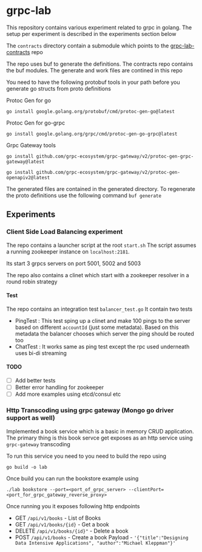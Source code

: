 # grpc-lab

This repository contains various experiment related to grpc in golang. The setup per experiment is described in the experiments section below 

The `contracts` directory contain a submodule which points to the [grpc-lab-contracts](https://www.google.com) repo

The repo uses buf to generate the definitions. The contracts repo contains the buf modules. The generate and work files are contined in this repo

You need to have the following protobuf tools in your path before you generate go structs from proto definitions

Protoc Gen for go

`go install google.golang.org/protobuf/cmd/protoc-gen-go@latest`

Protoc Gen for go-grpc

`go install google.golang.org/grpc/cmd/protoc-gen-go-grpc@latest`

Grpc Gateway tools

`go install github.com/grpc-ecosystem/grpc-gateway/v2/protoc-gen-grpc-gateway@latest`

`go install github.com/grpc-ecosystem/grpc-gateway/v2/protoc-gen-openapiv2@latest`


The generated files are contained in the generated directory. To regenerate the proto definitions use the following command
`buf generate`
## Experiments

### Client Side Load Balancing experiment
The repo contains a launcher script at the root ``start.sh``
The script assumes a running zookeeper instance on ``localhost:2181``. 

Its start 3 grpcs servers on port 5001, 5002 and 5003

The repo also contains a clinet which start with a zookeeper resolver in a round robin strategy

#### Test

The repo contains an integration test ``balancer_test.go`` 
It contain two tests
- PingTest : This test sping up a clinet and make 100 pings to the server based on different `accountId` (just some metadata). Based on this metadata the balancer chooses which server the ping should be routed too
- ChatTest : It works same as ping test except the rpc used underneath uses bi-di streaming

#### TODO
- [ ] Add better tests
- [ ] Better error handling for zookeeper
- [ ] Add more examples using etcd/consul etc

### Http Transcoding using grpc gateway (Mongo go driver support as well)
Implemented a book service which is a basic in memory CRUD application. 
The primary thing is this book servce get exposes as an http service using `grpc-gateway` transcoding

To run this service you need to you need to build the repo using

`go build -o lab`

Once build you can run the bookstore example using 

`./lab bookstore --port=<port_of_grpc_server> --clientPort=<port_for_grpc_gateway_reverse_proxy>`

Once running you it exposes following http endpoints

- GET `/api/v1/books` - List of Books
- GET `/api/v1/books/{id}` - Get a book
- DELETE `/api/v1/books/{id}"` - Delete a book
- POST `/api/v1/books` - Create a book Payload - `'{"title":"Designing Data Intensive Applications", "author":"Michael Kleppman"}'`


